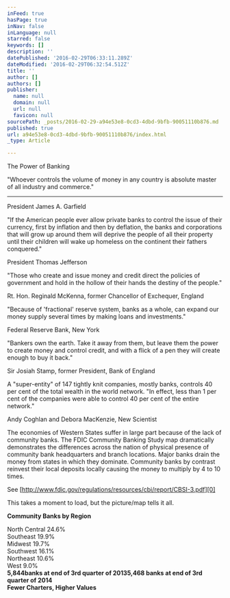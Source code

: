 ```yaml
---
inFeed: true
hasPage: true
inNav: false
inLanguage: null
starred: false
keywords: []
description: ''
datePublished: '2016-02-29T06:33:11.289Z'
dateModified: '2016-02-29T06:32:54.512Z'
title: ''
author: []
authors: []
publisher:
  name: null
  domain: null
  url: null
  favicon: null
sourcePath: _posts/2016-02-29-a94e53e8-0cd3-4dbd-9bfb-90051110b876.md
published: true
url: a94e53e8-0cd3-4dbd-9bfb-90051110b876/index.html
_type: Article

---
```

The Power of Banking

"Whoever controls the volume of money in any country is absolute master of all industry and commerce."  
****

President James A. Garfield

"If the American people ever allow private banks to control the issue of their currency, first by inflation and then by deflation, the banks and corporations that will grow up around them will deprive the people of all their property until their children will wake up homeless on the continent their fathers conquered."

President Thomas Jefferson

"Those who create and issue money and credit direct the policies of government and hold in the hollow of their hands the destiny of the people."

Rt. Hon. Reginald McKenna, former Chancellor of Exchequer, England

"Because of 'fractional' reserve system, banks as a whole, can expand our money supply several times by making loans and investments."

Federal Reserve Bank, New York

"Bankers own the earth. Take it away from them, but leave them the power to create money and control credit, and with a flick of a pen they will create enough to buy it back." 

Sir Josiah Stamp, former President, Bank of England

A "super-entity" of 147 tightly knit companies, mostly banks, controls 40 per cent of the total wealth in the world network. "In effect, less than 1 per cent of the companies were able to control 40 per cent of the entire network."

Andy Coghlan and Debora MacKenzie, New Scientist

The economies of Western States suffer in large part because of the lack of community banks.  The FDIC Community Banking Study map dramatically demonstrates the differences across the nation of physical presence of community bank headquarters and branch locations.  Major banks drain the money from states in which they dominate.  Community banks by contrast reinvest their local deposits locally causing the money to multiply by 4 to 10 times.

See [http://www.fdic.gov/regulations/resources/cbi/report/CBSI-3.pdf][0]

This takes a moment to load, but the picture/map tells it all.

**Community Banks by Region**

North Central 24.6%   
Southeast 19.9%   
Midwest 19.7%   
Southwest 16.1%   
Northeast 10.6%   
West 9.0%   
**5,844****banks at end of 3rd quarter of 2013****5,468 banks at end of 3rd quarter of 2014**  
**Fewer Charters, Higher Values**

[0]: http://www.fdic.gov/regulations/resources/cbi/report/CBSI-3.pdf